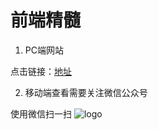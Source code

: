 # 前端精髓

1. PC端网站

点击链接：[地址](https://wuxianqiang.github.io/)

2. 移动端查看需要关注微信公众号

使用微信扫一扫
![logo](https://img-blog.csdnimg.cn/20190602090952566.png?x-oss-process=image/watermark,type_ZmFuZ3poZW5naGVpdGk,shadow_10,text_aHR0cHM6Ly9ibG9nLmNzZG4ubmV0L3d1X3hpYW5xaWFuZw==,size_16,color_FFFFFF,t_70)
